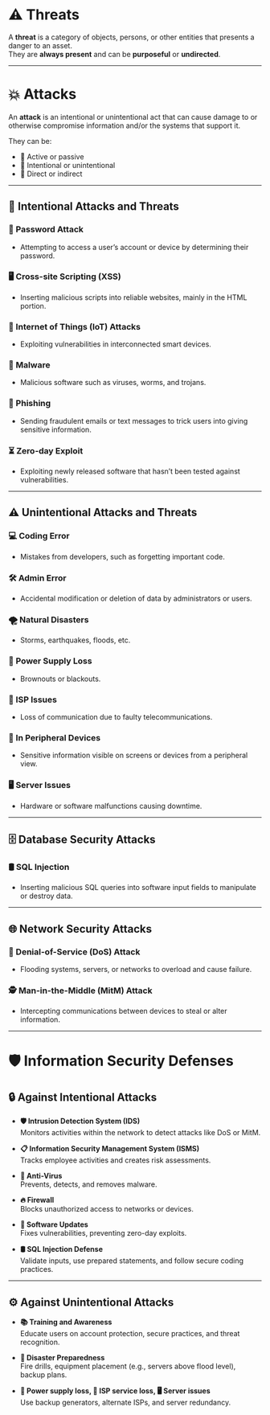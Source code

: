 # ⚠️ Threats

A **threat** is a category of objects, persons, or other entities that presents a danger to an asset.  
They are **always present** and can be **purposeful** or **undirected**.  

---

# 💥 Attacks

An **attack** is an intentional or unintentional act that can cause damage to or otherwise compromise information and/or the systems that support it.  

They can be:  
- 🔴 Active or passive  
- 🎯 Intentional or unintentional  
- 🔄 Direct or indirect  

---

## 🎯 Intentional Attacks and Threats

### 🔑 Password Attack  
- Attempting to access a user’s account or device by determining their password.

### 🖥️ Cross-site Scripting (XSS)  
- Inserting malicious scripts into reliable websites, mainly in the HTML portion.

### 📡 Internet of Things (IoT) Attacks  
- Exploiting vulnerabilities in interconnected smart devices.

### 🦠 Malware  
- Malicious software such as viruses, worms, and trojans.

### 🎣 Phishing  
- Sending fraudulent emails or text messages to trick users into giving sensitive information.

### ⏳ Zero-day Exploit  
- Exploiting newly released software that hasn’t been tested against vulnerabilities.

---

## ⚠️ Unintentional Attacks and Threats

### 💻 Coding Error  
- Mistakes from developers, such as forgetting important code.

### 🛠️ Admin Error  
- Accidental modification or deletion of data by administrators or users.

### 🌪️ Natural Disasters  
- Storms, earthquakes, floods, etc.

### 🔌 Power Supply Loss  
- Brownouts or blackouts.

### 📡 ISP Issues  
- Loss of communication due to faulty telecommunications.

### 👀 In Peripheral Devices  
- Sensitive information visible on screens or devices from a peripheral view.

### 🖥️ Server Issues  
- Hardware or software malfunctions causing downtime.

---

## 🗄️ Database Security Attacks

### 🛢️ SQL Injection  
- Inserting malicious SQL queries into software input fields to manipulate or destroy data.

---

## 🌐 Network Security Attacks

### 🚫 Denial-of-Service (DoS) Attack  
- Flooding systems, servers, or networks to overload and cause failure.

### 🕵️ Man-in-the-Middle (MitM) Attack  
- Intercepting communications between devices to steal or alter information.

---

# 🛡️ Information Security Defenses

## 🔒 Against Intentional Attacks

- **🛡️ Intrusion Detection System (IDS)**  
  Monitors activities within the network to detect attacks like DoS or MitM.

- **📋 Information Security Management System (ISMS)**  
  Tracks employee activities and creates risk assessments.

- **💽 Anti-Virus**  
  Prevents, detects, and removes malware.

- **🔥 Firewall**  
  Blocks unauthorized access to networks or devices.

- **🔄 Software Updates**  
  Fixes vulnerabilities, preventing zero-day exploits.

- **🛢️ SQL Injection Defense**  
  Validate inputs, use prepared statements, and follow secure coding practices.

---

## ⚙️ Against Unintentional Attacks

- **📚 Training and Awareness**  
  Educate users on account protection, secure practices, and threat recognition.

- **🚨 Disaster Preparedness**  
  Fire drills, equipment placement (e.g., servers above flood level), backup plans.

- **🔌 Power supply loss, 📡 ISP service loss, 🖥️ Server issues**  
  Use backup generators, alternate ISPs, and server redundancy.
